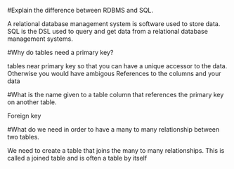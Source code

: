 #Explain the difference between RDBMS and SQL.

A relational database management system is software used to store data. 
SQL is the DSL used to query and get data from a relational database management systems.

#Why do tables need a primary key?

tables near primary key so that you can have a unique accessor to the data.  Otherwise you would have ambigous References to the columns and your data 

#What is the name given to a table column that references the primary key on another table.

Foreign key

#What do we need in order to have a many to many relationship between two tables.

We need to create a table that joins the many to many relationships.
This is called a joined table and is often a table by itself